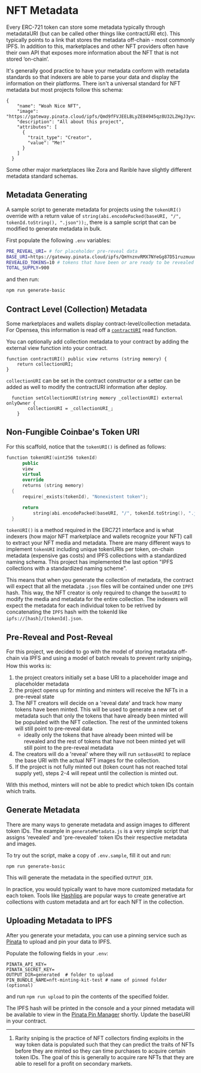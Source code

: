 # NFT Metadata

Every ERC-721 token can store some metadata typically through metadataURI (but can be called other things like contractURI etc). This typically points to a link that stores the metadata off-chain - most commonly IPFS. In addition to this, marketplaces and other NFT providers often have their own API that exposes more information about the NFT that is not stored ‘on-chain’.

It's generally good practice to have your metadata conform with metadata standards so that indexers are able to parse your data and display the information on their platforms.
There isn't a universal standard for NFT metadata but most projects follow this schema:

```
{
    "name": "Woah Nice NFT",
    "image": "https://gateway.pinata.cloud/ipfs/Qmd9fFVJEELBLyZE84945qz8U32LZHgJ3yvzPbU4L2vxvD",
    "description": "All about this project",
    "attributes": [
      {
        "trait_type": "Creator",
        "value": "Me!"
      }
    ]
  }
```

Some other major marketplaces like Zora and Rarible have slightly different metadata standard schemas.

## Metadata Generating

A sample script to generate metadata for projects using the `tokenURI()` override with a return value of `string(abi.encodePacked(baseURI, "/", tokenId.toString(), ".json"));`, there is a sample script that can be modified to generate metadata in bulk.

First populate the following `.env` variables:

```bash
PRE_REVEAL_URI= # for placeholder pre-reveal data
BASE_URI=https://gateway.pinata.cloud/ipfs/QmYnznvRMX7NYeGg87D51ruzmuuq2schCMde5ch3Pz3j3S
REVEALED_TOKENS=10 # tokens that have been or are ready to be revealed
TOTAL_SUPPLY=900
```

and then run:

```bash
npm run generate-basic
```

## Contract Level (Collection) Metadata

Some marketplaces and wallets display contract-level/collection metadata. For Opensea, this information is read off a [`contractURI`](https://docs.opensea.io/docs/contract-level-metadata) read function.

You can optionally add collection metadata to your contract by adding the external view function into your contract.

```
function contractURI() public view returns (string memory) {
    return collectionURI;
}
```

`collectionURI` can be set in the contract constructor or a setter can be added as well to modify the contractURI information after deploy.

```
  function setCollectionURI(string memory _collectionURI) external onlyOwner {
        collectionURI = _collectionURI_;
    }
```

## Non-Fungible Coinbae's Token URI

For this scaffold, notice that the `tokenURI()` is defined as follows:

```cpp
function tokenURI(uint256 tokenId)
      public
      view
      virtual
      override
      returns (string memory)
  {
      require(_exists(tokenId), "Nonexistent token");

      return
          string(abi.encodePacked(baseURI, "/", tokenId.toString(), ".json"));
  }
```

`tokenURI()` is a method required in the ERC721 interface and is what indexers (how major NFT marketplace and wallets recognize your NFT) call to extract your NFT media and metadata. There are many different ways to implement `tokenURI` including unique tokenURIs per token, on-chain metadata (expensive gas costs) and IPFS collections with a standardized naming schema. This project has implemented the last option "IPFS collections with a standardized naming scheme".

This means that when you generate the collection of metadata, the contract will expect that all the metadata `.json` files will be contained under one `IPFS` hash. This way, the NFT creator is only required to change the `baseURI` to modify the media and metadata for the entire collection. The indexers will expect the metadata for each individual token to be retrived by concatenating the `IPFS` hash with the tokenId like `ipfs://[hash]/[tokenId].json`.

## Pre-Reveal and Post-Reveal

For this project, we decided to go with the model of storing metadata off-chain via IPFS and using a model of batch reveals to prevent rarity sniping<sub>1</sub>. How this works is:

1. the project creators initially set a base URI to a placeholder image and placeholder metadata
2. the project opens up for minting and minters will receive the NFTs in a pre-reveal state
3. The NFT creators will decide on a 'reveal date' and track how many tokens have been minted. This will be used to generate a new set of metadata such that only the tokens that have already been minted will be populated with the NFT collection. The rest of the unminted tokens will still point to pre-reveal data
   - ideally only the tokens that have already been minted will be revealed and the rest of tokens that have not been minted yet will still point to the pre-reveal metadata
4. The creators will do a 'reveal' where they will run `setBaseURI` to replace the base URI with the actual NFT images for the collection.
5. If the project is not fully minted out (token count has not reached total supply yet), steps 2-4 will repeat until the collection is minted out.

With this method, minters will not be able to predict which token IDs contain which traits.

## Generate Metadata

There are many ways to generate metadata and assign images to different token IDs. The example in `generateMetadata.js` is a very simple script that assigns 'revealed' and 'pre-revealed' token IDs their respective metadata and images.

To try out the script, make a copy of `.env.sample`, fill it out and run:

```
npm run generate-basic
```

This will generate the metadata in the specified `OUTPUT_DIR`.

In practice, you would typically want to have more customized metadata for each token. Tools like [Hashlips](https://github.com/HashLips/hashlips_art_engine) are popular ways to create generative art collections with custom metadata and art for each NFT in the collection.

## Uploading Metadata to IPFS

After you generate your metadata, you can use a pinning service such as [Pinata](https://github.com/PinataCloud/Pinata-SDK#metadata-anchor) to upload and pin your data to IPFS.

Populate the following fields in your `.env`:

```
PINATA_API_KEY=
PINATA_SECRET_KEY=
OUTPUT_DIR=generated  # folder to upload
PIN_BUNDLE_NAME=nft-minting-kit-test # name of pinned folder (optional)
```

and run `npm run upload` to pin the contents of the specified folder.

The IPFS hash will be printed in the console and a your pinned metadata will be available to view in the [Pinata Pin Manager](https://app.pinata.cloud/pinmanager) shortly. Update the baseURI in your contract.

---

1. Rarity sniping is the practice of NFT collectors finding exploits in the way token data is populated such that they can predict the traits of NFTs before they are minted so they can time purchases to acquire certain token IDs. The goal of this is generally to acquire rare NFTs that they are able to resell for a profit on secondary markets.
